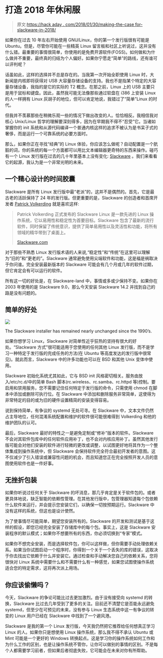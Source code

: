 # 打造 2018 年休闲服

> 原文:[https://hack aday . com/2018/01/30/making-the-case for-slackware-in-2018/](https://hackaday.com/2018/01/30/making-the-case-for-slackware-in-2018/)

如果你在过去 10 年左右开始使用 GNU/Linux，你的第一个发行版很有可能是 Ubuntu。但是，尽管你可能在一些精英 Linux 留言板和社区上听说过，这并没有什么错。最重要的事情很简单，你使用的是免费开源软件(FOSS)。如何做和为什么做并不重要，最终真的归结为个人偏好。如果你宁愿走“简单”的路线，还有谁可以评判呢？

话虽如此，这样的选择并不总是存在的。当我第一次开始全职使用 Linux 时，大新闻是内核即将获得对 USB 大容量存储设备的支持。我也不是指某个特定的大容量存储设备，我指的是它的实际的 T2 概念。在那之前，Linux 上的 USB 主要只是用于鼠标和键盘。因此，虽然我可能无法像那些通过软盘在 i386 上安装 Linux 的人一样拥有 Linux 灰胡子的地位，但可以肯定地说，我错过了“简单”Linux 的时代。

但我并不羡慕那些在稍微乐观一些的情况下做出改变的人。恰恰相反。我相信我对核心 Unix/Linux 哲学的理解要深刻得多，因为在早期我不得不“忍受”它。当诸如掌握你的 init 系统和从源代码编译一个普通内核这样的追求不被认为是书呆子式的奢侈，而是运行一个可靠系统的必要方面时。

那么，如果你正在寻找“经典”的 Linux 体验，你应该怎么做呢？自动配置是一个肮脏的词，你的系统的每一个方面都可以用比文本编辑器更奇特的东西来操作。碰巧有一个 Linux 发行版在过去的几十年里基本上没有变化: [Slackware](http://www.slackware.com) 。我们来看看它的起源，我认为是一个非常光明的未来。

## 一个精心设计的时间胶囊

Slackware 是所有 Linux 发行版中最“老派”的，这并不是偶然的。首先，它是最古老的活跃保持了 24 年的发行版。但更重要的是，Slackware 的创造者和首席开发者 [Patrick Volkerding](https://en.wikipedia.org/wiki/Patrick_Volkerding) 就是喜欢这样:

> Patrick Volkerding 正式发布的 Slackware Linux 是一款先进的 Linux 操作系统，它以易用性和稳定性为首要目标。Slackware 包含了最新的流行软件，同时保留了传统意识，提供了简单易用性以及灵活性和功能，将所有领域的精华带到了桌面上。
> 
> [Slackware.com](http://www.slackware.com/info/)

对于那些不熟悉 Linux 发行版术语的人来说,“稳定性”和“传统”在这里可以理解为“旧的”和“更老的”。Slackware 通常避免使用尖端软件和功能，这是福是祸取决于你问谁。完全安装最新版本的 Slackware 可能会有几个月或几年的软件过期，但它肯定会有可以运行的软件。

所有这一切的好处是，在 Slackware-land 中，事情或多或少保持不变。如果你在 2003 年使用的是 Slackware 9.0，那么今天安装 Slackware 14.2 并找到自己的路是没有问题的。

## 简单的好处

[![](../Images/e0481c900ba296d0fe91483cf33dcf96.png)](https://hackaday.com/wp-content/uploads/2018/01/slack_installer.png)

The Slackware installer has remained nearly unchanged since the 1990’s.

如果你想学习 Linux，Slackware 对简单性近乎狂热的坚持有很大的好处。“Slackware 方式”很可能适用于您使用的任何其他 Linux 发行版，而不是学习一种特定于发行版的完成任务的方法(在 Ubuntu 等高度发达的发行版中很常见)。就此而言，Slackware 中的许多功能也可以在 BSD 和其他 Unix 变体中使用。

Slackware 初始化系统尤其如此，它与 BSD init 风格密切相关。服务由放入/etc/rc.d/中的简单 Bash 脚本(rc.wireless、rc.samba、rc.httpd 等)控制。要启用和禁用服务，您不需要记住任何特定于发行版的命令，只需使用 chmod 在脚本中添加或删除可执行位。在 Slackware 中添加和删除服务非常简单，这使得为非常特定的目的或为旧的硬件设置精简的安装变得容易。

说到保持简单，有争议的 systemd 无处可寻。在 Slackware 中，文本文件仍然占主导地位，任何混淆系统配置和维护的软件很可能很难得到 Volkerding 和他的维护团队的认可。

最后，Slackware 最好的特性之一是避免定制或“修补”版本的软件。Slackware 不会对其软件包库中的任何软件应用补丁，也不会对内核应用补丁。虽然其他发行版可能会对他们安装的软件进行轻微的更改或调整，以试图更好地将其作为一个整体集成到操作系统中，但 Slackware 会保持软件完全符合最初开发者的意图。这不仅减少了引入错误或兼容性问题的机会，而且知道您正在完全按照开发人员的意图使用软件也是一件好事。

## 无挫折包装

如果你听说过任何关于 Slackware 的坏消息，那几乎肯定是关于软件包的。或者更具体地说，缺乏智能的依赖性管理。在其他发行版中，包管理器知道每个包依赖什么软件来运行，并会提示您安装它们，以确保一切按预期运行。Slackware 中没有这样的系统，但这也是设计使然。

为了使事情尽可能简单，期望您安装所有的。Slackware 的开发和测试是基于这样的假设，即您已经完全安装了存储库中的每个包。事实上，这是 Slackware 安装程序的默认模式；如果你不想要所有的东西，你必须切换到“专家”模式。

如果你不想完全安装，而是选择软件包，你可以这样做，但你需要手动处理依赖关系。如果当你试图启动一个程序时，你得到一个关于一个丢失的库的错误，这取决于你去找出它依赖于什么并安装它。通过检查和手动解决您自己的依赖关系，您将很快对 Linux 系统中需要什么和不需要什么有一种感觉，如果您试图使操作系统适合您的特定需求，这将再次派上用场。

## 你应该偷懒吗？

今天，Slackware 的争论可能比过去更加激烈。由于没有接受向 systemd 的转换，Slackware 比过去几年受到了更多的关注。目前还不清楚它是否能永远避免 systemd，但至少在可预见的未来，没有参与 Linux 生态系统中这一有争议的转变的 Linux 用户已经在 Slackware 中找到了一个避风港。

Slackware 是我的第一个 Linux 发行版，今天我仍然把它推荐给任何想真正学习 Linux 的人。如果你只是想使用 Linux 操作系统，那么我不得不承认 Ubuntu 或 Mint 可能是一个更好的 Windows 转换起点。这是学习你的操作系统如何工作和为什么工作的区别，也是让操作系统不管你，让你可以做别的事情的区别。不是每个人都需要学习前者，但如果后者彻底失败，它可能会在未来对你有所帮助。